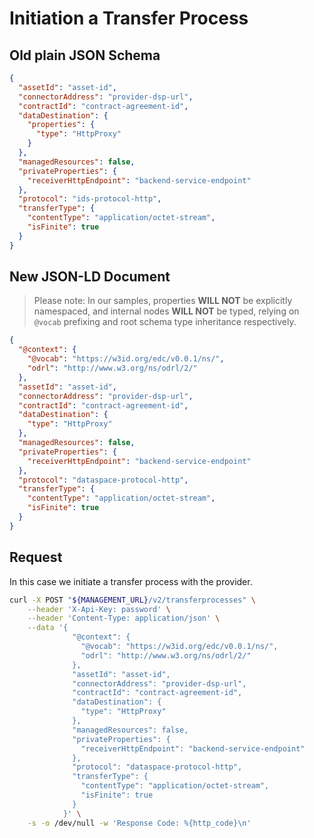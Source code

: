 # Initiation a Transfer Process

## Old plain JSON Schema

```json
{
  "assetId": "asset-id",
  "connectorAddress": "provider-dsp-url",
  "contractId": "contract-agreement-id",
  "dataDestination": {
    "properties": {
      "type": "HttpProxy"
    }
  },
  "managedResources": false,
  "privateProperties": {
    "receiverHttpEndpoint": "backend-service-endpoint"
  },
  "protocol": "ids-protocol-http",
  "transferType": {
    "contentType": "application/octet-stream",
    "isFinite": true
  }
}
```

## New JSON-LD Document

> Please note: In our samples, properties **WILL NOT** be explicitly namespaced, and internal nodes **WILL NOT** be typed, relying on `@vocab` prefixing and root schema type inheritance respectively.

```json
{
  "@context": {
    "@vocab": "https://w3id.org/edc/v0.0.1/ns/",
    "odrl": "http://www.w3.org/ns/odrl/2/"
  },
  "assetId": "asset-id",
  "connectorAddress": "provider-dsp-url",
  "contractId": "contract-agreement-id",
  "dataDestination": {
    "type": "HttpProxy"
  },
  "managedResources": false,
  "privateProperties": {
    "receiverHttpEndpoint": "backend-service-endpoint"
  },
  "protocol": "dataspace-protocol-http",
  "transferType": {
    "contentType": "application/octet-stream",
    "isFinite": true
  }
}
```

## Request

In this case we initiate a transfer process with the provider.

```bash
curl -X POST "${MANAGEMENT_URL}/v2/transferprocesses" \
    --header 'X-Api-Key: password' \
    --header 'Content-Type: application/json' \
    --data '{
              "@context": {
                "@vocab": "https://w3id.org/edc/v0.0.1/ns/",
                "odrl": "http://www.w3.org/ns/odrl/2/"
              },
              "assetId": "asset-id",
              "connectorAddress": "provider-dsp-url",
              "contractId": "contract-agreement-id",
              "dataDestination": {
                "type": "HttpProxy"  
              },
              "managedResources": false,
              "privateProperties": {
                "receiverHttpEndpoint": "backend-service-endpoint"
              },
              "protocol": "dataspace-protocol-http",
              "transferType": {
                "contentType": "application/octet-stream",
                "isFinite": true
              }
            }' \
    -s -o /dev/null -w 'Response Code: %{http_code}\n'
```
